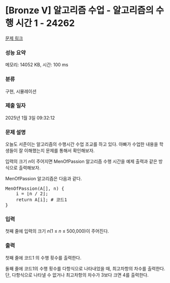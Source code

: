 # [Bronze V] 알고리즘 수업 - 알고리즘의 수행 시간 1 - 24262 

[문제 링크](https://www.acmicpc.net/problem/24262) 

### 성능 요약

메모리: 14052 KB, 시간: 100 ms

### 분류

구현, 시뮬레이션

### 제출 일자

2025년 1월 3일 09:32:12

### 문제 설명

<p style="user-select: auto !important;">오늘도 서준이는 알고리즘의 수행시간 수업 조교를 하고 있다. 아빠가 수업한 내용을 학생들이 잘 이해했는지 문제를 통해서 확인해보자.</p>

<p style="user-select: auto !important;">입력의 크기 <em style="user-select: auto !important;">n</em>이 주어지면 MenOfPassion 알고리즘 수행 시간을 예제 출력과 같은 방식으로 출력해보자.</p>

<p style="user-select: auto !important;">MenOfPassion 알고리즘은 다음과 같다.</p>

<pre style="user-select: auto !important;">MenOfPassion(A[], n) {
    i = ⌊n / 2⌋;
    return A[i]; # 코드1
}</pre>

### 입력 

 <p style="user-select: auto !important;">첫째 줄에 입력의 크기 <em style="user-select: auto !important;">n</em>(1 ≤ <i style="user-select: auto !important;">n</i> ≤ 500,000)이 주어진다.</p>

### 출력 

 <p style="user-select: auto !important;">첫째 줄에 코드1 의 수행 횟수를 출력한다.</p>

<p style="user-select: auto !important;">둘째 줄에 코드1의 수행 횟수를 다항식으로 나타내었을 때, 최고차항의 차수를 출력한다. 단, 다항식으로 나타낼 수 없거나 최고차항의 차수가 3보다 크면 4를 출력한다.</p>

